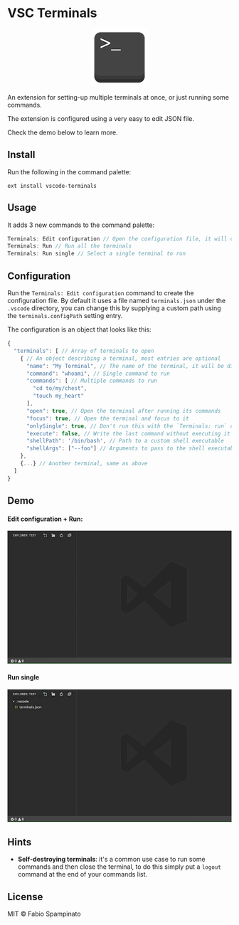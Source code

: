 # VSC Terminals

<p align="center">
	<img src="resources/logo-128x128.png" alt="Logo">
</p>

An extension for setting-up multiple terminals at once, or just running some commands.

The extension is configured using a very easy to edit JSON file.

Check the demo below to learn more.

## Install

Run the following in the command palette:

```shell
ext install vscode-terminals
```

## Usage

It adds 3 new commands to the command palette:

```js
Terminals: Edit configuration // Open the configuration file, it will create it for you if needed
Terminals: Run // Run all the terminals
Terminals: Run single // Select a single terminal to run
```

## Configuration

Run the `Terminals: Edit configuration` command to create the configuration file. By default it uses a file named `terminals.json` under the `.vscode` directory, you can change this by supplying a custom path using the `terminals.configPath` setting entry.

The configuration is an object that looks like this:

```js
{
  "terminals": [ // Array of terminals to open
    { // An object describing a terminal, most entries are optional
      "name": "My Terminal", // The name of the terminal, it will be displayed in the dropdown
      "command": "whoami", // Single command to run
      "commands": [ // Multiple commands to run
        "cd to/my/chest",
        "touch my_heart"
      ],
      "open": true, // Open the terminal after running its commands
      "focus": true, // Open the terminal and focus to it
      "onlySingle": true, // Don't run this with the `Terminals: run` command
      "execute": false, // Write the last command without executing it
      "shellPath": '/bin/bash', // Path to a custom shell executable
      "shellArgs": ["--foo"] // Arguments to pass to the shell executable
    },
    {...} // Another terminal, same as above
  ]
}
```

## Demo

#### Edit configuration + Run:

![Run](resources/run.gif)

#### Run single

![Run single](resources/run_single.gif)

## Hints

- **Self-destroying terminals**: it's a common use case to run some commands and then close the terminal, to do this simply put a `logout` command at the end of your commands list.

## License

MIT © Fabio Spampinato
